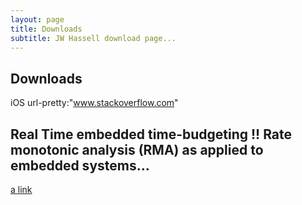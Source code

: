 ```yaml
---
layout: page
title: Downloads 
subtitle: JW Hassell download page...
---
```


## Downloads
iOS
url-pretty:"www.stackoverflow.com"

## Real Time embedded time-budgeting !! Rate monotonic analysis (RMA) as applied to embedded systems...

[a link](http://www.stackoverflow.com)
